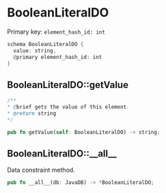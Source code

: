 # BooleanLiteralDO

Primary key: `element_hash_id: int`

```rust
schema BooleanLiteralDO {
  value: string,
  @primary element_hash_id: int
}
```
## BooleanLiteralDO::getValue

```java
/**
* @brief gets the value of this element.
* @return string
*/
```
```rust
pub fn getValue(self: BooleanLiteralDO) -> string;
```
## BooleanLiteralDO::\_\_all\_\_

Data constraint method.

```rust
pub fn __all__(db: JavaDB) -> *BooleanLiteralDO;
```
